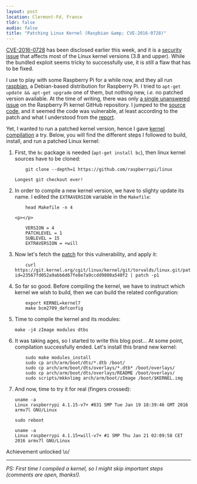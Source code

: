 ```yaml
---
layout: post
location: Clermont-Fd, France
tldr: false
audio: false
title: "Patching Linux Kernel (Raspbian &amp; CVE-2016-0728)"
---
```


[CVE-2016-0728](https://security-tracker.debian.org/tracker/CVE-2016-0728) has
been disclosed earlier this week, and it is a [security
issue](https://threatpost.com/serious-linux-kernel-vulnerability-patched/115923/)
that affects most of the Linux kernel versions (3.8 and upper). While the
bundled exploit seems tricky to successfully use, it is still a flaw that has to
be fixed.

I use to play with some Raspberry Pi for a while now, and they all run
[raspbian](https://www.raspbian.org/), a Debian-based distribution for Raspberry
Pi. I tried to `apt-get update && apt-get upgrade` one of them, but nothing new,
_i.e._ no patched version available. At the time of writing, there was only [a
single unanswered issue](https://github.com/raspberrypi/linux/issues/1264) on
the Raspberry Pi kernel GitHub repository. I jumped to the [source
code](https://github.com/raspberrypi/linux/blob/d51c7d840b002a6b26089d8b45679d9331880060/security/keys/process_keys.c#L796-L799),
and it seemed the code was vulnerable, at least according to the patch and what
I understood from the
[report](http://perception-point.io/2016/01/14/analysis-and-exploitation-of-a-linux-kernel-vulnerability-cve-2016-0728/).

Yet, I wanted to run a patched kernel version, hence I gave [kernel
compilation](https://www.raspberrypi.org/documentation/linux/kernel/) a try.
Below, you will find the different steps I followed to build, install, and run a
patched Linux kernel:

1.  First, the `bc` package is needed (`apt-get install bc`), then linux kernel
    sources have to be cloned:

            git clone --depth=1 https://github.com/raspberrypi/linux

        Longest git checkout ever!

2.  In order to compile a new kernel version, we have to slighty update its name. I
    edited the `EXTRAVERSION` variable in the `Makefile`:

            head Makefile -n 4

        <p></p>

            VERSION = 4
            PATCHLEVEL = 1
            SUBLEVEL = 15
            EXTRAVERSION = +will

3.  Now let's fetch the
    [patch](https://git.kernel.org/cgit/linux/kernel/git/torvalds/linux.git/patch/?id=23567fd052a9abb6d67fe8e7a9ccdd9800a540f2)
    for this vulnerability, and apply it:

            curl https://git.kernel.org/cgit/linux/kernel/git/torvalds/linux.git/patch/?id=23567fd052a9abb6d67fe8e7a9ccdd9800a540f2 | patch -p1

4.  So far so good. Before compiling the kernel, we have to instruct which kernel
    we wish to build, then we can build the related configuration:

            export KERNEL=kernel7
            make bcm2709_defconfig

5.  Time to compile the kernel and its modules:

        make -j4 zImage modules dtbs

6.  It was taking ages, so I started to write this blog post... At some point,
    compilation successfully ended. Let's install this brand new kernel:

            sudo make modules_install
            sudo cp arch/arm/boot/dts/*.dtb /boot/
            sudo cp arch/arm/boot/dts/overlays/*.dtb* /boot/overlays/
            sudo cp arch/arm/boot/dts/overlays/README /boot/overlays/
            sudo scripts/mkknlimg arch/arm/boot/zImage /boot/$KERNEL.img

7.  And now, time to try it for real (fingers crossed):

        uname -a
        Linux raspberrypi 4.1.15-v7+ #831 SMP Tue Jan 19 18:39:46 GMT 2016 armv7l GNU/Linux

    <p></p>

        sudo reboot

    <p></p>

        uname -a
        Linux raspberrypi 4.1.15+will-v7+ #1 SMP Thu Jan 21 02:09:58 CET 2016 armv7l GNU/Linux

Achievement unlocked \o/

---

_PS: First time I compiled a kernel, so I might skip important steps (comments
are open, thanks!)._
